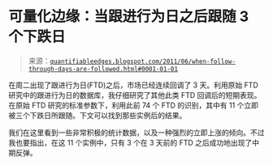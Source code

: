 <!--yml

分类：未分类

日期：2024-05-18 08:57:12

-->

# 可量化边缘：当跟进行为日之后跟随 3 个下跌日

> 来源：[`quantifiableedges.blogspot.com/2011/06/when-follow-through-days-are-followed.html#0001-01-01`](http://quantifiableedges.blogspot.com/2011/06/when-follow-through-days-are-followed.html#0001-01-01)

在周二出现了跟进行为日(FTD)之后，市场已经连续回调了 3 天。利用原始 FTD 研究中的跟进行为日的数据库，我仔细研究了其他此类 FTD 回调后的短期表现。在原始 FTD 研究的标准参数下，利用此前 74 个 FTD 的识别，其中有 11 个立即被三个下跌日所跟随。下文可以找到那些实例后的结果。

我们在这里看到一些非常积极的统计数据，以及一种强烈的立即上涨的倾向。不过我也要指出，在这 11 个实例中，只有 3 个在 3 天前的 FTD 之后成功地出现了中期反弹。
